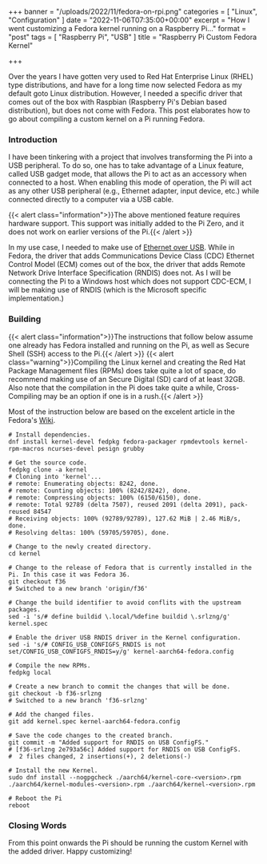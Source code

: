 +++
banner = "/uploads/2022/11/fedora-on-rpi.png"
categories = [ "Linux", "Configuration" ]
date = "2022-11-06T07:35:00+00:00"
excerpt = "How I went customizing a Fedora kernel running on a Raspberry Pi..."
format = "post"
tags = [ "Raspberry Pi", "USB" ]
title = "Raspberry Pi Custom Fedora Kernel"

+++

Over the years I have gotten very used to Red Hat Enterprise Linux (RHEL) type distributions, and have for a long time now selected Fedora as my default goto Linux distribution. However, I needed a specific driver that comes out of the box with Raspbian (Raspberry Pi's Debian based distribution), but does not come with Fedora. This post elaborates how to go about compiling a custom kernel on a Pi running Fedora.

<!--more-->

### Introduction
I have been tinkering with a project that involves transforming the Pi into a USB peripheral. To do so, one has to take advantage of a Linux feature, called USB gadget mode, that allows the Pi to act as an accessory when connected to a host. When enabling this mode of operation, the Pi will act as any other USB peripheral (e.g., Ethernet adapter, input device, etc.) while connected directly to a computer via a USB cable.

{{< alert class="information">}}The above mentioned feature requires hardware support. This support was initially added to the Pi Zero, and it does not work on earlier versions of the Pi.{{< /alert >}}

In my use case, I needed to make use of [Ethernet over USB][1]. While in Fedora, the driver that adds Communications Device Class (CDC) Ethernet Control Model (ECM) comes out of the box, the driver that adds Remote Network Drive Interface Specification (RNDIS) does not. As I will be connecting the Pi to a Windows host which does not support CDC-ECM, I will be making use of RNDIS (which is the Microsoft specific implementation.)

### Building
{{< alert class="information">}}The instructions that follow below assume one already has Fedora installed and running on the Pi, as well as Secure Shell (SSH) access to the Pi.{{< /alert >}}
{{< alert class="warning">}}Compiling the Linux kernel and creating the Red Hat Package Management files (RPMs) does take quite a lot of space, do recommend making use of an Secure Digital (SD) card of at least 32GB. Also note that the compilation in the Pi does take quite a while, Cross-Compiling may be an option if one is in a rush.{{< /alert >}}

Most of the instruction below are based on the excelent article in the Fedora's [Wiki][2].

```shell {linenos=inline}
# Install dependencies.
dnf install kernel-devel fedpkg fedora-packager rpmdevtools kernel-rpm-macros ncurses-devel pesign grubby

# Get the source code.
fedpkg clone -a kernel
# Cloning into 'kernel'...
# remote: Enumerating objects: 8242, done.
# remote: Counting objects: 100% (8242/8242), done.
# remote: Compressing objects: 100% (6150/6150), done.
# remote: Total 92789 (delta 7507), reused 2091 (delta 2091), pack-reused 84547
# Receiving objects: 100% (92789/92789), 127.62 MiB | 2.46 MiB/s, done.
# Resolving deltas: 100% (59705/59705), done.

# Change to the newly created directory.
cd kernel

# Change to the release of Fedora that is currently installed in the Pi. In this case it was Fedora 36.
git checkout f36
# Switched to a new branch 'origin/f36'

# Change the build identifier to avoid conflits with the upstream packages.
sed -i 's/# define buildid \.local/%define buildid \.srlzng/g' kernel.spec

# Enable the driver USB RNDIS driver in the Kernel configuration.
sed -i 's/# CONFIG_USB_CONFIGFS_RNDIS is not set/CONFIG_USB_CONFIGFS_RNDIS=y/g' kernel-aarch64-fedora.config

# Compile the new RPMs.
fedpkg local

# Create a new branch to commit the changes that will be done.
git checkout -b f36-srlzng
# Switched to a new branch 'f36-srlzng'

# Add the changed files.
git add kernel.spec kernel-aarch64-fedora.config

# Save the code changes to the created branch.
git commit -m "Added support for RNDIS on USB ConfigFS."
# [f36-srlzng 2e793a56c] Added support for RNDIS on USB ConfigFS.
#  2 files changed, 2 insertions(+), 2 deletions(-)

# Install the new Kernel.
sudo dnf install --nogpgcheck ./aarch64/kernel-core-<version>.rpm ./aarch64/kernel-modules-<version>.rpm ./aarch64/kernel-<version>.rpm

# Reboot the Pi
reboot
```

### Closing Words

From this point onwards the Pi should be running the custom Kernel with the added driver. Happy customizing!

[1]: https://en.wikipedia.org/wiki/Ethernet_over_USB "Ethernet Over USB"
[2]: https://fedoraproject.org/wiki/Building_a_custom_kernel "Building a Custom Kernel"
